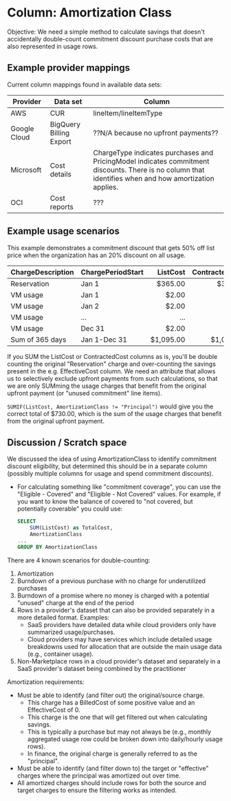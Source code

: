 # Column: Amortization Class

Objective: We need a simple method to calculate savings that doesn't accidentally double-count commitment discount purchase costs that are also represented in usage rows.

## Example provider mappings

Current column mappings found in available data sets:

| Provider     | Data set                | Column                                                                                                                                                |
| ------------ | ----------------------- | ----------------------------------------------------------------------------------------------------------------------------------------------------- |
| AWS          | CUR                     | lineItem/lineItemType                                                                                                                                 |
| Google Cloud | BigQuery Billing Export | ??N/A because no upfront payments??                                                                                                                   |
| Microsoft    | Cost details            | ChargeType indicates purchases and PricingModel indicates commitment discounts. There is no column that identifies when and how amortization applies. |
| OCI          | Cost reports            | ???                                                                                                                                                   |

## Example usage scenarios

This example demonstrates a commitment discount that gets 50% off list price when the organization has an 20% discount on all usage.

| ChargeDescription | ChargePeriodStart |  ListCost | ContractedCost | BilledCost | EffectiveCost |
| ----------------- | ----------------- | --------: | -------------: | ---------: | ------------: |
| Reservation       | Jan 1             |   $365.00 |        $365.00 |    $365.00 |         $0.00 |
| VM usage          | Jan 1             |     $2.00 |          $1.80 |      $0.00 |         $1.00 |
| VM usage          | Jan 2             |     $2.00 |          $1.80 |      $0.00 |         $1.00 |
| VM usage          | ...               |       ... |            ... |        ... |           ... |
| VM usage          | Dec 31            |     $2.00 |          $1.80 |      $0.00 |         $1.00 |
| Sum of 365 days   | Jan 1-Dec 31      | $1,095.00 |      $1,022.00 |       $365 |          $365 |

If you SUM the ListCost or ContractedCost columns as is, you'll be double counting the original "Reservation" charge and over-counting the savings present in the e.g. EffectiveCost column. We need an attribute that allows us to selectively exclude upfront payments from such calculations, so that we are only SUMming the usage charges that benefit from the original upfront payment (or "unused commitment" line items).

`SUMIF(ListCost, AmortizationClass != "Principal")` would give you the correct total of $730.00, which is the sum of the usage charges that benefit from the original upfront payment.

## Discussion / Scratch space

We discussed the idea of using AmortizationClass to identify commitment discount eligibility, but determined this should be in a separate column (possibly multiple columns for usage and spend commitment discounts).

* For calculating something like "commitment coverage", you can use the "Eligible - Covered" and "Eligible - Not Covered" values. For example, if you want to know the balance of covered to "not covered, but potentially coverable" you could use:

  ```sql
  SELECT
      SUM(ListCost) as TotalCost,
      AmortizationClass
  ...
  GROUP BY AmortizationClass
  ```

There are 4 known scenarios for double-counting:

1. Amortization
2. Burndown of a previous purchase with no charge for underutilized purchases
3. Burndown of a promise where no money is charged with a potential "unused" charge at the end of the period
4. Rows in a provider's dataset that can also be provided separately in a more detailed format. Examples:
   * SaaS providers have detailed data while cloud providers only have summarized usage/purchases.
   * Cloud providers may have services which include detailed usage breakdowns used for allocation that are outside the main usage data (e.g., container usage).
5. Non-Marketplace rows in a cloud provider's dataset and separately in a SaaS provider's dataset being combined by the practitioner

Amortization requirements:

* Must be able to identify (and filter out) the original/source charge.
  * This charge has a BilledCost of some positive value and an EffectiveCost of 0.
  * This charge is the one that will get filtered out when calculating savings.
  * This is typically a purchase but may not always be (e.g., monthly aggregated usage row could be broken down into daily/hourly usage rows).
  * In finance, the original charge is generally referred to as the "principal".
* Must be able to identify (and filter down to) the target or "effective" charges where the principal was amortized out over time.
* All amortized charges should include rows for both the source and target charges to ensure the filtering works as intended.
